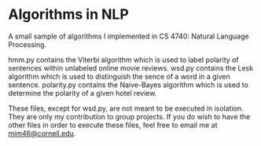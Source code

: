 Algorithms in NLP
==============

A small sample of algorithms I implemented in CS 4740: Natural Language Processing.

hmm.py contains the Viterbi algorithm which is used to label polarity of sentences within unlabeled online movie reviews.
wsd.py contains the Lesk algorithm which is used to distinguish the sence of a word in a given sentence.
polarity.py contains the Naive-Bayes algorithm which is used to determine the polarity of a given hotel review.

These files, except for wsd.py, are not meant to be executed in isolation.
They are only my contribution to group projects. 
If you do wish to have the other files in order to execute these files,
feel free to email me at mim46@cornell.edu. 
